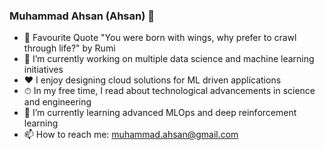 ### Muhammad Ahsan (Ahsan) 👋

- 💬 Favourite Quote "You were born with wings, why prefer to crawl through life?" by Rumi
- 🔭 I’m currently working on multiple data science and machine learning initiatives
- ❤️ I enjoy designing cloud solutions for ML driven applications 
- ⏱ In my free time, I read about technological advancements in science and engineering
- 🌱 I’m currently learning advanced MLOps and deep reinforcement learning
- 📫 How to reach me: muhammad.ahsan@gmail.com

<!--
**muhammad-ahsan/muhammad-ahsan** is a ✨ _special_ ✨ repository because its `README.md` (this file) appears on your GitHub profile.

Here are some ideas to get you started:

- 🔭 I’m currently working on ...
- 🌱 I’m currently learning ...
- 👯 I’m looking to collaborate on ...
- 🤔 I’m looking for help with ...



- ⚡ Fun fact: ...
-->
